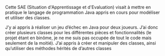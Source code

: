 Cette SAE (Situation d'Apprentissage et d'Evaluation) visait à mettre en pratique le langage de programmation Java appris en cours pour modéliser et utiliser des classes.

J’y ai appris à réaliser un jeu d’échec en Java pour deux joueurs.
J’ai donc créer plusieurs classes pour les différentes pièces et fonctionnalités (le projet étant en binôme, je ne me suis pas occupée de tout le code mais seulement de la moitié).
J’ai appris à créer et manipuler des classes, ainsi qu’utiliser des méthodes hérités de d’autres classes
